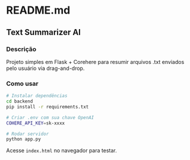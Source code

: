 # README.md
## Text Summarizer AI

### Descrição
Projeto simples em Flask + Corehere para resumir arquivos .txt enviados pelo usuário via drag-and-drop.

### Como usar
```bash
# Instalar dependências
cd backend
pip install -r requirements.txt

# Criar .env com sua chave OpenAI
COHERE_API_KEY=sk-xxxx

# Rodar servidor
python app.py
```

Acesse `index.html` no navegador para testar.
